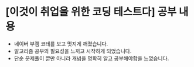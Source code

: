 # [이것이 취업을 위한 코딩 테스트다] 공부 내용
- 네이버 부캠 코테를 보고 멋지게 깨졌습니다.
- 알고리즘 공부의 필요성을 느끼고 시작하게 되었습니다.
- 단순 문제풀이 뿐만 아니라 개념을 명확히 알고 공부해야함을 느꼈습니다.